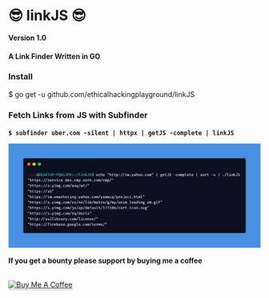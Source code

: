 
# 😎 linkJS 😎

**Version 1.0**

#### A Link Finder Written in GO


### Install
$ go get -u github.com/ethicalhackingplayground/linkJS


### Fetch Links from JS with Subfinder
**`$ subfinder uber.com -silent | httpx | getJS -complete | linkJS`**

![GitHub Logo](carbon.png)



**If you get a bounty please support by buying me a coffee**

<br>
<a href="https://www.buymeacoffee.com/krypt0mux" target="_blank"><img src="https://www.buymeacoffee.com/assets/img/custom_images/orange_img.png" alt="Buy Me A Coffee" style="height: 41px !important;width: 174px !important;box-shadow: 0px 3px 2px 0px rgba(190, 190, 190, 0.5) !important;-webkit-box-shadow: 0px 3px 2px 0px rgba(190, 190, 190, 0.5) !important;" ></a>

